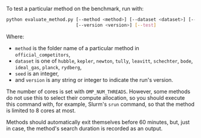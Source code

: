 To test a particular method on the benchmark, run with:

```bash
python evaluate_method.py [--method <method>] [--dataset <dataset>] [--seed <seed>]
                          [--version <version>] [--test]
```

Where:
- `method` is the folder name of a particular method in `official_competitors`,
- `dataset` is one of `hubble`, `kepler`, `newton`, `tully`, `leavitt`, `schechter`,
`bode`, `ideal_gas`, `planck`, `rydberg`,
- `seed` is an integer,
- and `version` is any string or integer to indicate the run's version.

The number of cores is set with `OMP_NUM_THREADS`. However, some methods do not use
this to select their compute allocation, so you should execute this command with, for example,
Slurm's `srun` command, so that the method is limited to 8 cores at most.

Methods should automatically exit themselves before 60 minutes, but, just in case, the method's search
duration is recorded as an output.
